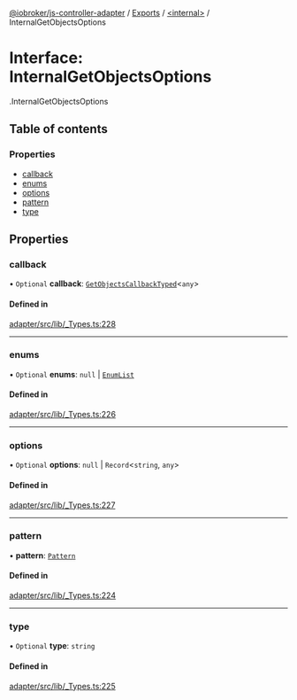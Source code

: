 [@iobroker/js-controller-adapter](../README.md) / [Exports](../modules.md) / [<internal\>](../modules/internal_.md) / InternalGetObjectsOptions

# Interface: InternalGetObjectsOptions

[<internal>](../modules/internal_.md).InternalGetObjectsOptions

## Table of contents

### Properties

- [callback](internal_.InternalGetObjectsOptions.md#callback)
- [enums](internal_.InternalGetObjectsOptions.md#enums)
- [options](internal_.InternalGetObjectsOptions.md#options)
- [pattern](internal_.InternalGetObjectsOptions.md#pattern)
- [type](internal_.InternalGetObjectsOptions.md#type)

## Properties

### callback

• `Optional` **callback**: [`GetObjectsCallbackTyped`](../modules/internal_.md#getobjectscallbacktyped)<`any`\>

#### Defined in

[adapter/src/lib/_Types.ts:228](https://github.com/ioBroker/ioBroker.js-controller/blob/0732666c/packages/adapter/src/lib/_Types.ts#L228)

___

### enums

• `Optional` **enums**: ``null`` \| [`EnumList`](../modules/internal_.md#enumlist)

#### Defined in

[adapter/src/lib/_Types.ts:226](https://github.com/ioBroker/ioBroker.js-controller/blob/0732666c/packages/adapter/src/lib/_Types.ts#L226)

___

### options

• `Optional` **options**: ``null`` \| `Record`<`string`, `any`\>

#### Defined in

[adapter/src/lib/_Types.ts:227](https://github.com/ioBroker/ioBroker.js-controller/blob/0732666c/packages/adapter/src/lib/_Types.ts#L227)

___

### pattern

• **pattern**: [`Pattern`](../modules/internal_.md#pattern)

#### Defined in

[adapter/src/lib/_Types.ts:224](https://github.com/ioBroker/ioBroker.js-controller/blob/0732666c/packages/adapter/src/lib/_Types.ts#L224)

___

### type

• `Optional` **type**: `string`

#### Defined in

[adapter/src/lib/_Types.ts:225](https://github.com/ioBroker/ioBroker.js-controller/blob/0732666c/packages/adapter/src/lib/_Types.ts#L225)
